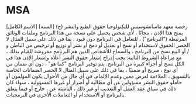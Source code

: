 # MSA
رخصة معهد ماساتشوستس للتكنولوجيا  حقوق الطبع والنشر (ج) [السنة] [الاسم الكامل]  يمنح هذا الإذن ، مجانًا ، لأي شخص يحصل على نسخة من هذا البرنامج وملفات الوثائق المرتبطة ("البرنامج") ، للتعامل في البرنامج دون قيود ، بما في ذلك على سبيل المثال لا الحصر الحقوق لاستخدام أو نسخ أو تعديل أو دمج أو نشر أو توزيع أو ترخيص من الباطن و / أو البيع نسخ من البرنامج ، والسماح للأشخاص الذين هم البرنامج مفروشة للقيام بذلك ، مع مراعاة الشروط التالية:  يجب إدراج إشعار حقوق النشر أعلاه وإشعار الإذن هذا في الكل نسخ أو أجزاء كبيرة من البرنامج.  يتم توفير البرنامج "كما هو" ، دون أي ضمان من أي نوع ، صريح أو ضمنيًا ، بما في ذلك على سبيل المثال لا الحصر الضمانات الخاصة بالتسويق ، الملاءمة لغرض معين وعدم الإلمام. في أي حال من الأحوال يكون المؤلفون أو حاملو حقوق النشر مسؤولين عن أي مطالبة أو أضرار أو غيرها المسؤولية ، سواء كان ذلك في سياق عقد العمل أو التعذيب أو غير ذلك ، الناشئة عن ، خارج أو فيما يتعلق بالبرنامج أو الاستخدام أو التعاملات الأخرى في البرمجيات.
